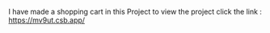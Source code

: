 I have made a shopping cart in this  Project
to view the project click the link : https://mv9ut.csb.app/

